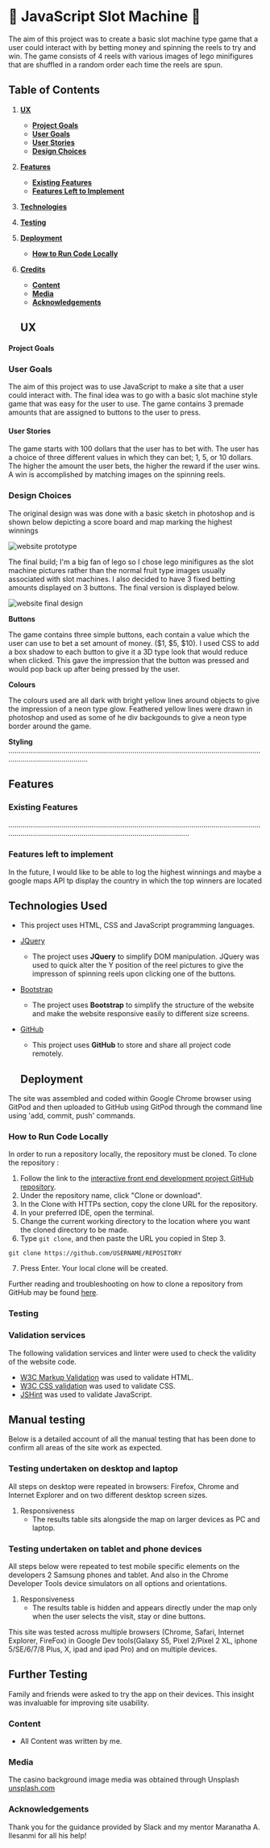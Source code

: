 # :slot_machine: JavaScript Slot Machine  :slot_machine:
The aim of this project was to create a basic slot machine type game that a user could interact with by betting money and spinning the reels to try and win.
The game consists of 4 reels with various images of lego minifigures that are shuffled in a random order each time the reels are spun.

## Table of Contents
1. [**UX**](#ux)
    - [**Project Goals**](#project-goals)
    - [**User Goals**](#player-goals)
    - [**User Stories**](#user-stories)
    - [**Design Choices**](#design-choices)
    

2. [**Features**](#features)   
    - [**Existing Features**](#existing-features)
    - [**Features Left to Implement**](#features-left-to-implement)

3. [**Technologies**](#technologies)

4. [**Testing**](#testing)

5. [**Deployment**](#deployment)
    - [**How to Run Code Locally**](#how-to-run-locally)

6. [**Credits**](#credits)
    - [**Content**](#content)
    - [**Media**](#media)    
    - [**Acknowledgements**](#acknowledgements)
    
    ## UX

#### Project Goals

### User Goals

The aim of this project was to use JavaScript to make a site that a user could interact with. The final idea was to go with a basic slot machine style game that was easy for the user to use. The game contains 3 premade amounts that are assigned to buttons to the user to press.

#### User Stories

The game starts with 100 dollars that the user has to bet with. The user has a choice of three different values in which they can bet; 1, 5, or 10 dollars. The higher the amount the user bets, the higher the reward if the user wins. A win is accomplished by matching images on the spinning reels.

### Design Choices

The original design was was done with a basic sketch in photoshop and is shown below depicting a score board and map marking the highest winnings

![website prototype](assets/images/prototype.JPG)

The final build; I'm a big fan of lego so I chose lego minifigures as the slot machine pictures rather than the normal fruit type images usually associated with slot machines. I also decided to have 3 fixed betting amounts displayed on 3 buttons. The final version is displayed below.

![website final design](assets/images/readme_snip.JPG)


**Buttons**

The game contains three simple buttons, each contain a value which the user can use to bet a set amount of money. ($1, $5, $10). I used CSS to add a box shadow to each button to give it a 3D type look that would reduce when clicked. This gave the impression that the button was pressed and would pop back up after being pressed by the user.

**Colours**

The colours used are all dark with bright yellow lines around objects to give the impression of a neon type glow. Feathered yellow lines were drawn in photoshop and used as some of he div backgounds to give a neon type border around the game. 

**Styling**
...................................................................................................................................................................


## Features
### Existing Features
.....................................................................................................................................................................................................................
### Features left to implement 
In the future, I would like to be able to log the highest winnings and maybe a google maps API tp display the country in which the top winners are located

## Technologies Used

- This project uses HTML, CSS and JavaScript programming languages.
- [JQuery](https://jquery.com)
    - The project uses **JQuery** to simplify DOM manipulation. JQuery was used to quick alter the Y position of the reel pictures to give the impresson of spinning reels upon clicking one of the buttons.

- [Bootstrap](https://www.bootstrapcdn.com/)
    - The project uses **Bootstrap** to simplify the structure of the website and make the website responsive easily to different size screens.
    

- [GitHub](https://github.com/)
    - This project uses **GitHub** to store and share all project code remotely. 


   ## Deployment

The site was assembled and coded within Google Chrome browser using GitPod and then uploaded to GitHub using GitPod through the command line using 'add, commit, push' commands.

### How to Run Code Locally
In order to run a repository locally, the repository must be cloned. To clone the repository
:
1. Follow the link to the [interactive front end development project GitHub repository](https://github.com/...........................).
2. Under the repository name, click "Clone or download".
3. In the Clone with HTTPs section, copy the clone URL for the repository. 
4. In your preferred IDE, open the terminal.
5. Change the current working directory to the location where you want the cloned directory to be made.
6. Type ```git clone```, and then paste the URL you copied in Step 3.
```console
git clone https://github.com/USERNAME/REPOSITORY
```
7. Press Enter. Your local clone will be created.

Further reading and troubleshooting on how to clone a repository from GitHub may be found [here](https://help.github.com/en/articles/cloning-a-repository).

### Testing

### Validation services
The following validation services and linter were used to check the validity of the website code.
- [W3C Markup Validation]( https://validator.w3.org/) was used to validate HTML.
- [W3C CSS validation](https://jigsaw.w3.org/css-validator/) was used to validate CSS.
- [JSHint](https://jshint.com/) was used to validate JavaScript.

## Manual testing
Below is a detailed account of all the manual testing that has been done to confirm all areas of the site work as expected. 

### Testing undertaken on desktop and laptop

All steps on desktop were repeated in browsers: Firefox, Chrome and Internet Explorer and on two different desktop screen sizes.

1. Responsiveness
    - The results table sits alongside the map on larger devices as PC and laptop. 

### Testing undertaken on tablet and phone devices
All steps below were repeated to test mobile specific elements on the developers 2 Samsung phones and tablet. 
And also in the Chrome Developer Tools device simulators on all options and orientations.

1. Responsiveness
    - The results table is hidden and appears directly under the map only when the user selects the visit, stay or dine buttons.

This site was tested across multiple browsers (Chrome, Safari, Internet Explorer, FireFox) in Google Dev tools(Galaxy S5, Pixel 2/Pixel 2 XL, iphone 5/SE/6/7/8 Plus, X, ipad and ipad Pro) and on multiple devices.

## Further Testing

Family and friends were asked to try the app on their devices. This insight was invaluable for improving site usability. 

### Content 

- All Content was written by me.


### Media

The casino background image media was obtained through Unsplash [unsplash.com](https://unsplash.com/photos/_SFJhRPzJHs)

### Acknowledgements

Thank you for the guidance provided by Slack and my mentor 
Maranatha A. Ilesanmi for all his help!

